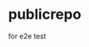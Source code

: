 # publicrepo
for e2e test







































































































































































































































































































































































































































































































































































































































































































































































































































































































































































































































































































































































































































































































































































































































































































































































































































































































































































































































































































































































































































































































































































































































































































































